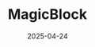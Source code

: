 ---  
layout: startup_page  
title: "MagicBlock"  
id: "magicblock.gg"  
permalink: "/magicblockmagicblock.gg04242025/"  
website: "https://www.magicblock.gg/"  
funding_round: "Seed"  
funding_amount: "$7.5M"  
investors: "Lightspeed Faction, Maven11, Delphi Digital, Robot Ventures, Mechanism Capital, Equilibrium, Pivot Global, Anatoly Yakovenko, Mert Mumtaz, Tristan Yver"  
about: "MagicBlock is a real-time engine for decentralized games and applications on Solana. It utilizes ephemeral rollup technology to provide ultra-low latency and full composability without the tradeoffs of an L2, enabling developers to build high-performance on-chain experiences."  
markets: "Blockchain, Gaming, DeFi"  
hq: "Singapore, Singapore"  
founded_year: "2022"  
linkedin: "https://www.linkedin.com/company/magicblock/"  
twitter: "https://twitter.com/magicblock"  
instagram: ""  
facebook: ""  
crunchbase: "https://www.crunchbase.com/organization/magicblock"  
pitchbook: "https://pitchbook.com/profiles/company/592900-93"  

date_display: "24-Apr-2025"  
date: "2025-04-24"

# SEO Optimization  
meta_title: "MagicBlock - Seed Funding ($7.5M)"  
meta_description: "MagicBlock, MagicBlock is a real-time engine for decentralized games and applications on Solana. It utilizes ephemeral rollup technology to provide ultra-low late..."  
meta_keywords: "MagicBlock, Blockchain, Gaming, DeFi, Seed funding"  
canonical_url: "https://startup.projectstartups.com/magicblockmagicblock.gg04242025/"  
---